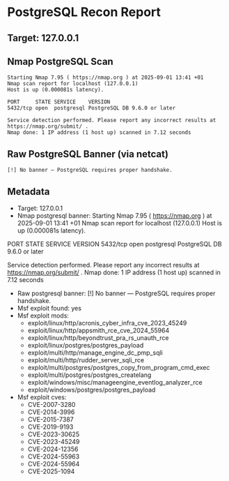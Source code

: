 # PostgreSQL Recon Report
## Target: 127.0.0.1

## Nmap PostgreSQL Scan
```
Starting Nmap 7.95 ( https://nmap.org ) at 2025-09-01 13:41 +01
Nmap scan report for localhost (127.0.0.1)
Host is up (0.000081s latency).

PORT     STATE SERVICE    VERSION
5432/tcp open  postgresql PostgreSQL DB 9.6.0 or later

Service detection performed. Please report any incorrect results at https://nmap.org/submit/ .
Nmap done: 1 IP address (1 host up) scanned in 7.12 seconds
```

## Raw PostgreSQL Banner (via netcat)
```
[!] No banner — PostgreSQL requires proper handshake.
```

## Metadata
- Target: 127.0.0.1
- Nmap postgresql banner: Starting Nmap 7.95 ( https://nmap.org ) at 2025-09-01 13:41 +01
Nmap scan report for localhost (127.0.0.1)
Host is up (0.000081s latency).

PORT     STATE SERVICE    VERSION
5432/tcp open  postgresql PostgreSQL DB 9.6.0 or later

Service detection performed. Please report any incorrect results at https://nmap.org/submit/ .
Nmap done: 1 IP address (1 host up) scanned in 7.12 seconds
- Raw postgresql banner: [!] No banner — PostgreSQL requires proper handshake.
- Msf exploit found: yes
- Msf exploit mods:
  - exploit/linux/http/acronis_cyber_infra_cve_2023_45249
  - exploit/linux/http/appsmith_rce_cve_2024_55964
  - exploit/linux/http/beyondtrust_pra_rs_unauth_rce
  - exploit/linux/postgres/postgres_payload
  - exploit/multi/http/manage_engine_dc_pmp_sqli
  - exploit/multi/http/rudder_server_sqli_rce
  - exploit/multi/postgres/postgres_copy_from_program_cmd_exec
  - exploit/multi/postgres/postgres_createlang
  - exploit/windows/misc/manageengine_eventlog_analyzer_rce
  - exploit/windows/postgres/postgres_payload
- Msf exploit cves:
  - CVE-2007-3280
  - CVE-2014-3996
  - CVE-2015-7387
  - CVE-2019-9193
  - CVE-2023-30625
  - CVE-2023-45249
  - CVE-2024-12356
  - CVE-2024-55963
  - CVE-2024-55964
  - CVE-2025-1094
